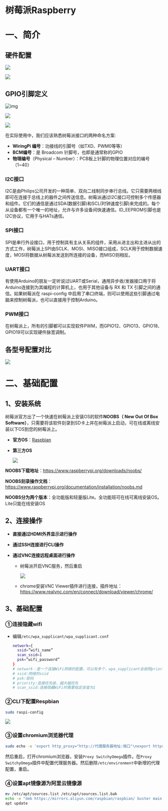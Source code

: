 # 树莓派Raspberry 

# 一、简介

## 硬件配置

![](../assets/raspberry-pi-1.png)

![](../assets/raspberry-pi-1-1.png)

## GPIO引脚定义

![img](../assets/raspberry-pi-2.png)

![](../assets/raspberry-pi-4.png)

![](../assets/raspberry-pi-5.png)

在实际使用中，我们应该熟悉树莓派接口的两种命名方案:

- **WiringPi 编号**：功接线的引脚号（如TXD、PWM0等等）
- **BCM编号**：是 Broadcom 针脚号，也即是通常称的GPIO
- **物理编号**（Physical – Number）：PCB板上针脚的物理位置对应的编号（1~40）

### I2C接口

I2C是由Philips公司开发的一种简单、双向二线制同步串行总线。它只需要两根线即可在连接于总线上的器件之间传送信息。树莓派通过I2C接口可控制多个传感器和组件。它们的通信是通过SDA(数据引脚)和SCL(时钟速度引脚)来完成的。每个从设备都有一个唯一的地址，允许与许多设备间快速通信。ID_EEPROM引脚也是I2C协议，它用于与HATs通信。

### SPI接口

SPI是串行外设接口，用于控制具有主从关系的组件，采用从进主出和主进从出的方式工作，树莓派上SPI由SCLK、MOSI、MISO接口组成，SCLK用于控制数据速度，MOSI将数据从树莓派发送到所连接的设备，而MISO则相反。

### UART接口

有使用Arduino的朋友一定听说过UART或Serial，通用异步收/发器接口用于将Arduino连接到为其编程的计算机上，也用于其他设备与 RX 和 TX 引脚之间的通信。如果树莓派在 raspi-config 中启用了串口终端，则可以使用这些引脚通过电脑来控制树莓派，也可以直接用于控制Arduino。

### PWM接口

在树莓派上，所有的引脚都可以实现软件PWM，而GPIO12、GPIO13、GPIO18、GPIO19可以实现硬件脉宽调制。

## 各型号配置对比

![](../assets/raspberry-pi-3.png)

# 二、基础配置

## 1、安装系统

树莓派官方出了一个快速在树莓派上安装OS的软件**NOOBS（ New Out Of Box Software）**，只需要将该软件刻录到SD卡上并在树莓派上启动，可在线或离线安装以下OS到您的树莓派上。

- **官方OS**：[Raspbian](http://raspbian.org/)

- **第三方OS**

  ![](../assets/raspberry-pi-0.png)

**NOOBS下载地址**：https://www.raspberrypi.org/downloads/noobs/

**NOOBS刻录操作文档**：https://www.raspberrypi.org/documentation/installation/noobs.md

**NOOBS分为两个版本**：全功能版和轻量版Lite。全功能班可在线可离线安装OS。Lite只能在线安装OS

## 2、连接操作

- **直接通过HDMI外界显示进行操作**

- **通过SSH连接进行CLI操作**

- **通过VNC连接远程桌面进行操作**

  - 树莓派开启VNC服务，然后重启

    ![](../assets/raspberry-pi-6.jpg)

  - chrome安装VNC Viewer插件进行连接，插件地址：https://www.realvnc.com/en/connect/download/viewer/chrome/


## 3、基础配置

### ①连接隐藏wifi

- 编辑`/etc/wpa_supplicant/wpa_supplicant.conf `

  ```bash
  network={ 
    ssid=”wifi_name” 
    scan_ssid=1 
    psk=”wifi_password” 
  }
  # network：是一个连接WiFi网络的配置，可以有多个，wpa_supplicant会按照priority指定的优先级（数字越大越先连接）来连接，当然，在这个列表里面隐藏WiFi不受priority的影响，隐藏WiFi总是在可见WiFi不能连接时才开始连接。
  # ssid:网络的ssid
  # psk:密码
  # priority:连接优先级，越大越优先
  # scan_ssid:连接隐藏WiFi时需要指定该值为1
  ```

### ②CLI下配置Respbian

```bash
sudo raspi-config
```

![](../assets/raspberry-pi-7.png)

### ③设置chromium浏览器代理

```bash
sudo echo -e 'export http_proxy="http://代理服务器地址:端口"\nexport https_proxy="https://代理服务器地址:端口"\nexport no_proxy="*.taobao.com,192.168.1.0/16"' >> /etc/environment
```

然后重启，打开chromium浏览器，安装`Proxy SwitchyOmega`插件。在`Proxy SwitchyOmega`插件中配置代理服务器。然后删除`/etc/environment`中新增的代理配置，重启。

### ④设置apt镜像源为阿里云镜像源

```bash
mv /etc/apt/sources.list /etc/apt/sources.list.bak
echo -e "deb https://mirrors.aliyun.com/raspbian/raspbian/ buster main non-free contrib\ndeb-src https://mirrors.aliyun.com/raspbian/raspbian/ buster main non-free contrib" > /etc/apt/sources.list
apt update
```




